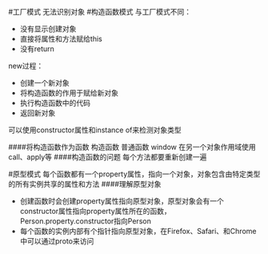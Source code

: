 #工厂模式
无法识别对象
#构造函数模式
与工厂模式不同：
*    没有显示创建对象
*    直接将属性和方法赋给this
*    没有return

new过程：
*    创建一个新对象
*    将构造函数的作用于赋给新对象
*    执行构造函数中的代码
*    返回新对象

可以使用constructor属性和instance of来检测对象类型

####将构造函数作为函数
构造函数
普通函数 window
在另一个对象作用域使用  call、apply等
####构造函数的问题
每个方法都要重新创建一遍

#原型模式
每个函数都有一个property属性，指向一个对象，对象包含由特定类型的所有实例共享的属性和方法
####理解原型对象
*    创建函数时会创建property属性指向原型对象，原型对象会有一个constructor属性指向property属性所在的函数，Person.property.constructor指向Person
*    每个函数的实例内部有个指针指向原型对象，在Firefox、Safari、和Chrome中可以通过proto来访问

